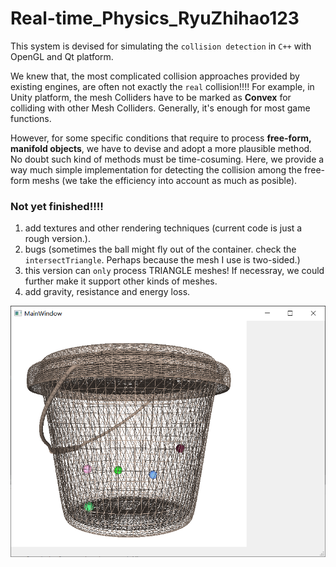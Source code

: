 # Real-time_Physics_RyuZhihao123

This system is devised for simulating the `collision detection` in `C++` with OpenGL and Qt platform. 

We knew that, the most complicated collision approaches provided by existing engines, are often not exactly the `real` collision!!!! For example, in Unity platform, the mesh Colliders have to be marked as **Convex** for colliding with other Mesh Colliders. Generally, it's enough for most game functions.

However, for some specific conditions that require to process **free-form, manifold objects**, we have to devise and adopt a more plausible method. No doubt such kind of methods must be time-cosuming. Here, we provide a way much simple implementation for detecting the collision among the free-form meshs (we take the efficiency into account as much as posible).

### Not yet finished!!!!

1. add textures and other rendering techniques (current code is just a rough version.).
2. bugs (sometimes the ball might fly out of the container. check the `intersectTriangle`. Perhaps because the mesh I use is two-sided.)
3. this version can `only` process TRIANGLE meshes! If necessray, we could further make it support other kinds of meshes.
4. add gravity, resistance and energy loss.

<div align=center><img width="600" src="https://github.com/RyuZhihao123/Simple_Physics/blob/master/img1.png"/></div>






